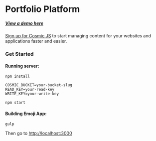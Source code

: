 # Portfolio Platform
##### [View a demo here](https://cosmicjs.com/apps/photography-platform)
[Sign up for Cosmic JS](https://cosmicjs.com/) to start managing content for your websites and applications faster and easier.
### Get Started


#### Running server:
```
npm install

COSMIC_BUCKET=your-bucket-slug 
READ_KEY=your-read-key 
WRITE_KEY=your-write-key 

npm start
```

#### Building Emoji App:
```
gulp
```
Then go to [http://localhost:3000](http://localhost:3000)


